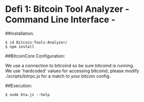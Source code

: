 # Defi 1: Bitcoin Tool Analyzer - Command Line Interface -

##installation:  
```console
$ cd Bitcoin-Tools-Analyzer/
$ npm install
```

##BitcoinCore Configuration:  

We use a connection to bitcoind so be sure bitcoind is running.  
We use 'hardcoded' values for accessing bitcoind, please modify ./scripts/bitrpc.js for a match to your bitcoin config.

##Execution: 
```console
$ node bta.js --help
```

